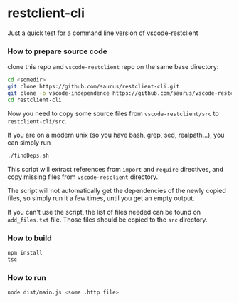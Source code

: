 # restclient-cli
Just a quick test for a command line version of vscode-restclient

### How to prepare source code

clone this repo and `vscode-restclient` repo on the same base directory:

```bash
cd <somedir>
git clone https://github.com/saurus/restclient-cli.git
git clone -b vscode-independence https://github.com/saurus/vscode-restclient.git
cd restclient-cli
```

Now you need to copy some source files from `vscode-restclient/src` to `restclient-cli/src`. 

If you are on a modern unix (so you have bash, grep, sed, realpath...), you can simply run

```bash
./findDeps.sh
```

This script will extract references from `import` and `require` directives, and copy missing files from `vscode-resclient` directory.

The script will not automatically get the dependencies of the newly copied files, so simply run it a few times, until you get an empty output.

If you can't use the script, the list of files needed can be found on `add_files.txt` file. Those files should be copied to the `src` directory.

### How to build

```bash
npm install
tsc
```

### How to run

```bash
node dist/main.js <some .http file>
```


